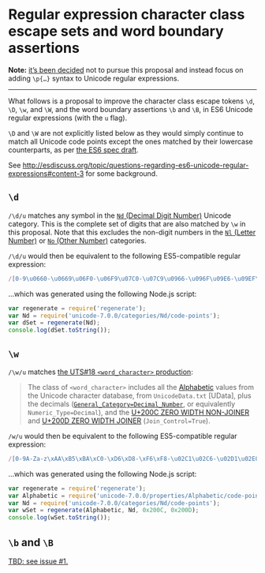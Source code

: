 # Regular expression character class escape sets and word boundary assertions

**Note:** [it’s been decided](https://esdiscuss.org/topic/questions-regarding-es6-unicode-regular-expressions#content-5) not to pursue this proposal and instead focus on adding `\p{…}` syntax to Unicode regular expressions.

----

What follows is a proposal to improve the character class escape tokens `\d`, `\D`, `\w`, and `\W`, and the word boundary assertions `\b` and `\B`, in ES6 Unicode regular expressions (with the `u` flag).

`\D` and `\W` are not explicitly listed below as they would simply continue to match all Unicode code points except the ones matched by their lowercase counterparts, as per [the ES6 spec draft](https://mths.be/es6).

See <http://esdiscuss.org/topic/questions-regarding-es6-unicode-regular-expressions#content-3> for some background.

## `\d`

`/\d/u` matches any symbol in the [`Nd` (Decimal Digit Number)](http://codepoints.net/search?gc=Nd) Unicode category. This is the complete set of digits that are also matched by `\w` in this proposal. Note that this excludes the non-digit numbers in the [`Nl` (Letter Number)](http://codepoints.net/search?gc=Nl) or [`No` (Other Number)](http://codepoints.net/search?gc=No) categories.

`/\d/u` would then be equivalent to the following ES5-compatible regular expression:

```js
/[0-9\u0660-\u0669\u06F0-\u06F9\u07C0-\u07C9\u0966-\u096F\u09E6-\u09EF\u0A66-\u0A6F\u0AE6-\u0AEF\u0B66-\u0B6F\u0BE6-\u0BEF\u0C66-\u0C6F\u0CE6-\u0CEF\u0D66-\u0D6F\u0DE6-\u0DEF\u0E50-\u0E59\u0ED0-\u0ED9\u0F20-\u0F29\u1040-\u1049\u1090-\u1099\u17E0-\u17E9\u1810-\u1819\u1946-\u194F\u19D0-\u19D9\u1A80-\u1A89\u1A90-\u1A99\u1B50-\u1B59\u1BB0-\u1BB9\u1C40-\u1C49\u1C50-\u1C59\uA620-\uA629\uA8D0-\uA8D9\uA900-\uA909\uA9D0-\uA9D9\uA9F0-\uA9F9\uAA50-\uAA59\uABF0-\uABF9\uFF10-\uFF19]|\uD801[\uDCA0-\uDCA9]|\uD804[\uDC66-\uDC6F\uDCF0-\uDCF9\uDD36-\uDD3F\uDDD0-\uDDD9\uDEF0-\uDEF9]|\uD805[\uDCD0-\uDCD9\uDE50-\uDE59\uDEC0-\uDEC9]|\uD806[\uDCE0-\uDCE9]|\uD81A[\uDE60-\uDE69\uDF50-\uDF59]|\uD835[\uDFCE-\uDFFF]/
```

…which was generated using the following Node.js script:

```js
var regenerate = require('regenerate');
var Nd = require('unicode-7.0.0/categories/Nd/code-points');
var dSet = regenerate(Nd);
console.log(dSet.toString());
```

## `\w`

`/\w/u` matches [the UTS#18 `<word_character>` production](http://unicode.org/reports/tr18/#Simple_Word_Boundaries):

> The class of `<word_character>` includes all the [Alphabetic](http://unicode.org/reports/tr44/#Alphabetic) values from the Unicode character database, from `UnicodeData.txt` [UData], plus the decimals ([`General_Category=Decimal_Number`](http://codepoints.net/search?gc=Nd), or equivalently `Numeric_Type=Decimal`), and the [U+200C ZERO WIDTH NON-JOINER](http://codepoints.net/U+200C) and [U+200D ZERO WIDTH JOINER](http://codepoints.net/U+200D) (`Join_Control=True`).

`/w/u` would then be equivalent to the following ES5-compatible regular expression:

```js
/[0-9A-Za-z\xAA\xB5\xBA\xC0-\xD6\xD8-\xF6\xF8-\u02C1\u02C6-\u02D1\u02E0-\u02E4\u02EC\u02EE\u0345\u0370-\u0374\u0376\u0377\u037A-\u037D\u037F\u0386\u0388-\u038A\u038C\u038E-\u03A1\u03A3-\u03F5\u03F7-\u0481\u048A-\u052F\u0531-\u0556\u0559\u0561-\u0587\u05B0-\u05BD\u05BF\u05C1\u05C2\u05C4\u05C5\u05C7\u05D0-\u05EA\u05F0-\u05F2\u0610-\u061A\u0620-\u0657\u0659-\u0669\u066E-\u06D3\u06D5-\u06DC\u06E1-\u06E8\u06ED-\u06FC\u06FF\u0710-\u073F\u074D-\u07B1\u07C0-\u07EA\u07F4\u07F5\u07FA\u0800-\u0817\u081A-\u082C\u0840-\u0858\u08A0-\u08B2\u08E4-\u08E9\u08F0-\u093B\u093D-\u094C\u094E-\u0950\u0955-\u0963\u0966-\u096F\u0971-\u0983\u0985-\u098C\u098F\u0990\u0993-\u09A8\u09AA-\u09B0\u09B2\u09B6-\u09B9\u09BD-\u09C4\u09C7\u09C8\u09CB\u09CC\u09CE\u09D7\u09DC\u09DD\u09DF-\u09E3\u09E6-\u09F1\u0A01-\u0A03\u0A05-\u0A0A\u0A0F\u0A10\u0A13-\u0A28\u0A2A-\u0A30\u0A32\u0A33\u0A35\u0A36\u0A38\u0A39\u0A3E-\u0A42\u0A47\u0A48\u0A4B\u0A4C\u0A51\u0A59-\u0A5C\u0A5E\u0A66-\u0A75\u0A81-\u0A83\u0A85-\u0A8D\u0A8F-\u0A91\u0A93-\u0AA8\u0AAA-\u0AB0\u0AB2\u0AB3\u0AB5-\u0AB9\u0ABD-\u0AC5\u0AC7-\u0AC9\u0ACB\u0ACC\u0AD0\u0AE0-\u0AE3\u0AE6-\u0AEF\u0B01-\u0B03\u0B05-\u0B0C\u0B0F\u0B10\u0B13-\u0B28\u0B2A-\u0B30\u0B32\u0B33\u0B35-\u0B39\u0B3D-\u0B44\u0B47\u0B48\u0B4B\u0B4C\u0B56\u0B57\u0B5C\u0B5D\u0B5F-\u0B63\u0B66-\u0B6F\u0B71\u0B82\u0B83\u0B85-\u0B8A\u0B8E-\u0B90\u0B92-\u0B95\u0B99\u0B9A\u0B9C\u0B9E\u0B9F\u0BA3\u0BA4\u0BA8-\u0BAA\u0BAE-\u0BB9\u0BBE-\u0BC2\u0BC6-\u0BC8\u0BCA-\u0BCC\u0BD0\u0BD7\u0BE6-\u0BEF\u0C00-\u0C03\u0C05-\u0C0C\u0C0E-\u0C10\u0C12-\u0C28\u0C2A-\u0C39\u0C3D-\u0C44\u0C46-\u0C48\u0C4A-\u0C4C\u0C55\u0C56\u0C58\u0C59\u0C60-\u0C63\u0C66-\u0C6F\u0C81-\u0C83\u0C85-\u0C8C\u0C8E-\u0C90\u0C92-\u0CA8\u0CAA-\u0CB3\u0CB5-\u0CB9\u0CBD-\u0CC4\u0CC6-\u0CC8\u0CCA-\u0CCC\u0CD5\u0CD6\u0CDE\u0CE0-\u0CE3\u0CE6-\u0CEF\u0CF1\u0CF2\u0D01-\u0D03\u0D05-\u0D0C\u0D0E-\u0D10\u0D12-\u0D3A\u0D3D-\u0D44\u0D46-\u0D48\u0D4A-\u0D4C\u0D4E\u0D57\u0D60-\u0D63\u0D66-\u0D6F\u0D7A-\u0D7F\u0D82\u0D83\u0D85-\u0D96\u0D9A-\u0DB1\u0DB3-\u0DBB\u0DBD\u0DC0-\u0DC6\u0DCF-\u0DD4\u0DD6\u0DD8-\u0DDF\u0DE6-\u0DEF\u0DF2\u0DF3\u0E01-\u0E3A\u0E40-\u0E46\u0E4D\u0E50-\u0E59\u0E81\u0E82\u0E84\u0E87\u0E88\u0E8A\u0E8D\u0E94-\u0E97\u0E99-\u0E9F\u0EA1-\u0EA3\u0EA5\u0EA7\u0EAA\u0EAB\u0EAD-\u0EB9\u0EBB-\u0EBD\u0EC0-\u0EC4\u0EC6\u0ECD\u0ED0-\u0ED9\u0EDC-\u0EDF\u0F00\u0F20-\u0F29\u0F40-\u0F47\u0F49-\u0F6C\u0F71-\u0F81\u0F88-\u0F97\u0F99-\u0FBC\u1000-\u1036\u1038\u103B-\u1049\u1050-\u1062\u1065-\u1068\u106E-\u1086\u108E\u1090-\u1099\u109C\u109D\u10A0-\u10C5\u10C7\u10CD\u10D0-\u10FA\u10FC-\u1248\u124A-\u124D\u1250-\u1256\u1258\u125A-\u125D\u1260-\u1288\u128A-\u128D\u1290-\u12B0\u12B2-\u12B5\u12B8-\u12BE\u12C0\u12C2-\u12C5\u12C8-\u12D6\u12D8-\u1310\u1312-\u1315\u1318-\u135A\u135F\u1380-\u138F\u13A0-\u13F4\u1401-\u166C\u166F-\u167F\u1681-\u169A\u16A0-\u16EA\u16EE-\u16F8\u1700-\u170C\u170E-\u1713\u1720-\u1733\u1740-\u1753\u1760-\u176C\u176E-\u1770\u1772\u1773\u1780-\u17B3\u17B6-\u17C8\u17D7\u17DC\u17E0-\u17E9\u1810-\u1819\u1820-\u1877\u1880-\u18AA\u18B0-\u18F5\u1900-\u191E\u1920-\u192B\u1930-\u1938\u1946-\u196D\u1970-\u1974\u1980-\u19AB\u19B0-\u19C9\u19D0-\u19D9\u1A00-\u1A1B\u1A20-\u1A5E\u1A61-\u1A74\u1A80-\u1A89\u1A90-\u1A99\u1AA7\u1B00-\u1B33\u1B35-\u1B43\u1B45-\u1B4B\u1B50-\u1B59\u1B80-\u1BA9\u1BAC-\u1BE5\u1BE7-\u1BF1\u1C00-\u1C35\u1C40-\u1C49\u1C4D-\u1C7D\u1CE9-\u1CEC\u1CEE-\u1CF3\u1CF5\u1CF6\u1D00-\u1DBF\u1DE7-\u1DF4\u1E00-\u1F15\u1F18-\u1F1D\u1F20-\u1F45\u1F48-\u1F4D\u1F50-\u1F57\u1F59\u1F5B\u1F5D\u1F5F-\u1F7D\u1F80-\u1FB4\u1FB6-\u1FBC\u1FBE\u1FC2-\u1FC4\u1FC6-\u1FCC\u1FD0-\u1FD3\u1FD6-\u1FDB\u1FE0-\u1FEC\u1FF2-\u1FF4\u1FF6-\u1FFC\u200C\u200D\u2071\u207F\u2090-\u209C\u2102\u2107\u210A-\u2113\u2115\u2119-\u211D\u2124\u2126\u2128\u212A-\u212D\u212F-\u2139\u213C-\u213F\u2145-\u2149\u214E\u2160-\u2188\u24B6-\u24E9\u2C00-\u2C2E\u2C30-\u2C5E\u2C60-\u2CE4\u2CEB-\u2CEE\u2CF2\u2CF3\u2D00-\u2D25\u2D27\u2D2D\u2D30-\u2D67\u2D6F\u2D80-\u2D96\u2DA0-\u2DA6\u2DA8-\u2DAE\u2DB0-\u2DB6\u2DB8-\u2DBE\u2DC0-\u2DC6\u2DC8-\u2DCE\u2DD0-\u2DD6\u2DD8-\u2DDE\u2DE0-\u2DFF\u2E2F\u3005-\u3007\u3021-\u3029\u3031-\u3035\u3038-\u303C\u3041-\u3096\u309D-\u309F\u30A1-\u30FA\u30FC-\u30FF\u3105-\u312D\u3131-\u318E\u31A0-\u31BA\u31F0-\u31FF\u3400-\u4DB5\u4E00-\u9FCC\uA000-\uA48C\uA4D0-\uA4FD\uA500-\uA60C\uA610-\uA62B\uA640-\uA66E\uA674-\uA67B\uA67F-\uA69D\uA69F-\uA6EF\uA717-\uA71F\uA722-\uA788\uA78B-\uA78E\uA790-\uA7AD\uA7B0\uA7B1\uA7F7-\uA801\uA803-\uA805\uA807-\uA80A\uA80C-\uA827\uA840-\uA873\uA880-\uA8C3\uA8D0-\uA8D9\uA8F2-\uA8F7\uA8FB\uA900-\uA92A\uA930-\uA952\uA960-\uA97C\uA980-\uA9B2\uA9B4-\uA9BF\uA9CF-\uA9D9\uA9E0-\uA9E4\uA9E6-\uA9FE\uAA00-\uAA36\uAA40-\uAA4D\uAA50-\uAA59\uAA60-\uAA76\uAA7A\uAA7E-\uAABE\uAAC0\uAAC2\uAADB-\uAADD\uAAE0-\uAAEF\uAAF2-\uAAF5\uAB01-\uAB06\uAB09-\uAB0E\uAB11-\uAB16\uAB20-\uAB26\uAB28-\uAB2E\uAB30-\uAB5A\uAB5C-\uAB5F\uAB64\uAB65\uABC0-\uABEA\uABF0-\uABF9\uAC00-\uD7A3\uD7B0-\uD7C6\uD7CB-\uD7FB\uF900-\uFA6D\uFA70-\uFAD9\uFB00-\uFB06\uFB13-\uFB17\uFB1D-\uFB28\uFB2A-\uFB36\uFB38-\uFB3C\uFB3E\uFB40\uFB41\uFB43\uFB44\uFB46-\uFBB1\uFBD3-\uFD3D\uFD50-\uFD8F\uFD92-\uFDC7\uFDF0-\uFDFB\uFE70-\uFE74\uFE76-\uFEFC\uFF10-\uFF19\uFF21-\uFF3A\uFF41-\uFF5A\uFF66-\uFFBE\uFFC2-\uFFC7\uFFCA-\uFFCF\uFFD2-\uFFD7\uFFDA-\uFFDC]|\uD800[\uDC00-\uDC0B\uDC0D-\uDC26\uDC28-\uDC3A\uDC3C\uDC3D\uDC3F-\uDC4D\uDC50-\uDC5D\uDC80-\uDCFA\uDD40-\uDD74\uDE80-\uDE9C\uDEA0-\uDED0\uDF00-\uDF1F\uDF30-\uDF4A\uDF50-\uDF7A\uDF80-\uDF9D\uDFA0-\uDFC3\uDFC8-\uDFCF\uDFD1-\uDFD5]|\uD801[\uDC00-\uDC9D\uDCA0-\uDCA9\uDD00-\uDD27\uDD30-\uDD63\uDE00-\uDF36\uDF40-\uDF55\uDF60-\uDF67]|\uD802[\uDC00-\uDC05\uDC08\uDC0A-\uDC35\uDC37\uDC38\uDC3C\uDC3F-\uDC55\uDC60-\uDC76\uDC80-\uDC9E\uDD00-\uDD15\uDD20-\uDD39\uDD80-\uDDB7\uDDBE\uDDBF\uDE00-\uDE03\uDE05\uDE06\uDE0C-\uDE13\uDE15-\uDE17\uDE19-\uDE33\uDE60-\uDE7C\uDE80-\uDE9C\uDEC0-\uDEC7\uDEC9-\uDEE4\uDF00-\uDF35\uDF40-\uDF55\uDF60-\uDF72\uDF80-\uDF91]|\uD803[\uDC00-\uDC48]|\uD804[\uDC00-\uDC45\uDC66-\uDC6F\uDC82-\uDCB8\uDCD0-\uDCE8\uDCF0-\uDCF9\uDD00-\uDD32\uDD36-\uDD3F\uDD50-\uDD72\uDD76\uDD80-\uDDBF\uDDC1-\uDDC4\uDDD0-\uDDDA\uDE00-\uDE11\uDE13-\uDE34\uDE37\uDEB0-\uDEE8\uDEF0-\uDEF9\uDF01-\uDF03\uDF05-\uDF0C\uDF0F\uDF10\uDF13-\uDF28\uDF2A-\uDF30\uDF32\uDF33\uDF35-\uDF39\uDF3D-\uDF44\uDF47\uDF48\uDF4B\uDF4C\uDF57\uDF5D-\uDF63]|\uD805[\uDC80-\uDCC1\uDCC4\uDCC5\uDCC7\uDCD0-\uDCD9\uDD80-\uDDB5\uDDB8-\uDDBE\uDE00-\uDE3E\uDE40\uDE44\uDE50-\uDE59\uDE80-\uDEB5\uDEC0-\uDEC9]|\uD806[\uDCA0-\uDCE9\uDCFF\uDEC0-\uDEF8]|\uD808[\uDC00-\uDF98]|\uD809[\uDC00-\uDC6E]|[\uD80C\uD840-\uD868\uD86A-\uD86C][\uDC00-\uDFFF]|\uD80D[\uDC00-\uDC2E]|\uD81A[\uDC00-\uDE38\uDE40-\uDE5E\uDE60-\uDE69\uDED0-\uDEED\uDF00-\uDF36\uDF40-\uDF43\uDF50-\uDF59\uDF63-\uDF77\uDF7D-\uDF8F]|\uD81B[\uDF00-\uDF44\uDF50-\uDF7E\uDF93-\uDF9F]|\uD82C[\uDC00\uDC01]|\uD82F[\uDC00-\uDC6A\uDC70-\uDC7C\uDC80-\uDC88\uDC90-\uDC99\uDC9E]|\uD835[\uDC00-\uDC54\uDC56-\uDC9C\uDC9E\uDC9F\uDCA2\uDCA5\uDCA6\uDCA9-\uDCAC\uDCAE-\uDCB9\uDCBB\uDCBD-\uDCC3\uDCC5-\uDD05\uDD07-\uDD0A\uDD0D-\uDD14\uDD16-\uDD1C\uDD1E-\uDD39\uDD3B-\uDD3E\uDD40-\uDD44\uDD46\uDD4A-\uDD50\uDD52-\uDEA5\uDEA8-\uDEC0\uDEC2-\uDEDA\uDEDC-\uDEFA\uDEFC-\uDF14\uDF16-\uDF34\uDF36-\uDF4E\uDF50-\uDF6E\uDF70-\uDF88\uDF8A-\uDFA8\uDFAA-\uDFC2\uDFC4-\uDFCB\uDFCE-\uDFFF]|\uD83A[\uDC00-\uDCC4]|\uD83B[\uDE00-\uDE03\uDE05-\uDE1F\uDE21\uDE22\uDE24\uDE27\uDE29-\uDE32\uDE34-\uDE37\uDE39\uDE3B\uDE42\uDE47\uDE49\uDE4B\uDE4D-\uDE4F\uDE51\uDE52\uDE54\uDE57\uDE59\uDE5B\uDE5D\uDE5F\uDE61\uDE62\uDE64\uDE67-\uDE6A\uDE6C-\uDE72\uDE74-\uDE77\uDE79-\uDE7C\uDE7E\uDE80-\uDE89\uDE8B-\uDE9B\uDEA1-\uDEA3\uDEA5-\uDEA9\uDEAB-\uDEBB]|\uD83C[\uDD30-\uDD49\uDD50-\uDD69\uDD70-\uDD89]|\uD869[\uDC00-\uDED6\uDF00-\uDFFF]|\uD86D[\uDC00-\uDF34\uDF40-\uDFFF]|\uD86E[\uDC00-\uDC1D]|\uD87E[\uDC00-\uDE1D]/
```

…which was generated using the following Node.js script:

```js
var regenerate = require('regenerate');
var Alphabetic = require('unicode-7.0.0/properties/Alphabetic/code-points');
var Nd = require('unicode-7.0.0/categories/Nd/code-points');
var wSet = regenerate(Alphabetic, Nd, 0x200C, 0x200D);
console.log(wSet.toString());
```

## `\b` and `\B`

[TBD: see issue #1.](https://github.com/mathiasbynens/es6-unicode-character-class-escape-sets/issues/1)
